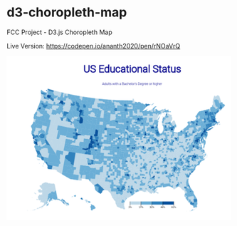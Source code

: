 # d3-choropleth-map
FCC Project - D3.js Choropleth Map

Live Version: https://codepen.io/ananth2020/pen/rNOaVrQ

![](FCC-Choropleth-Map.png?raw=true)
